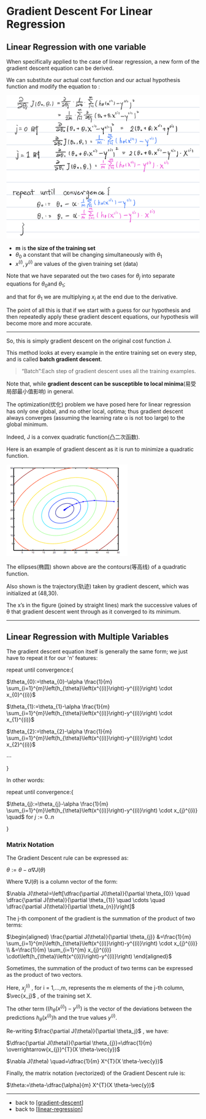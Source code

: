 # Gradient Descent For Linear Regression

## Linear Regression with one variable

When specifically applied to the case of linear regression, 
a new form of the gradient descent equation can be derived. 

We can substitute our actual cost function and our actual hypothesis function and modify the equation to :

![a new form of the gradient descent equation](../img/a%20new%20form%20of%20the%20gradient%20descent%20equation.png)

-  **m** is **the size of the training set**
-  $\theta_0$ a constant that will be changing simultaneously with $\theta_1$
-  $x^{(i)}, y^{(i)}$ are values of the given training set (data)

Note that we have separated out the two cases for $\theta_j$ into separate equations for $\theta_0$and $\theta_1$; 

and that for $\theta_1$ we are multiplying $x_{i}$ at the end due to the derivative. 

The point of all this is that if we start with a guess for our hypothesis and then repeatedly apply these gradient descent equations, our hypothesis will become more and more accurate.

---

So, this is simply gradient descent on the original cost function J. 

This method looks at every example in the entire training set on every step, 
and is called **batch gradient descent**. 

> “Batch”:Each step of gradient descent uses all the training examples.

Note that, while **gradient descent can be susceptible to local minima**(易受局部最小值影响) in general.

The optimization(优化) problem we have posed here for linear regression has only one global, and no other local, optima; 
thus gradient descent always converges (assuming the learning rate α is not too large) to the global minimum. 

Indeed, J is a convex quadratic function(凸二次函数). 

Here is an example of gradient descent as it is run to minimize a quadratic function.

![a quadratic function](../img/gradient%20descent%20-%20a%20quadratic%20function.png)

The ellipses(椭圆) shown above are the contours(等高线) of a quadratic function. 

Also shown is the trajectory(轨迹) taken by gradient descent, 
which was initialized at (48,30). 

The x’s in the figure (joined by straight lines) mark the successive values of θ that 
gradient descent went through as it converged to its minimum.

---

## Linear Regression with Multiple Variables
The gradient descent equation itself is generally the same form; we just have to repeat it for our 'n' features:

repeat until convergence:{

$\theta_{0}:=\theta_{0}-\alpha \frac{1}{m} \sum_{i=1}^{m}\left(h_{\theta}\left(x^{(i)}\right)-y^{(i)}\right) \cdot x_{0}^{(i)}$

$\theta_{1}:=\theta_{1}-\alpha \frac{1}{m} \sum_{i=1}^{m}\left(h_{\theta}\left(x^{(i)}\right)-y^{(i)}\right) \cdot x_{1}^{(i)}$

$\theta_{2}:=\theta_{2}-\alpha \frac{1}{m} \sum_{i=1}^{m}\left(h_{\theta}\left(x^{(i)}\right)-y^{(i)}\right) \cdot x_{2}^{(i)}$

$\cdots$

}

In other words:

repeat until convergence:{

$\theta_{j}:=\theta_{j}-\alpha \frac{1}{m} \sum_{i=1}^{m}\left(h_{\theta}\left(x^{(i)}\right)-y^{(i)}\right) \cdot x_{j}^{(i)} \quad$ for $j:=0 . . \mathrm{n}$

}

### Matrix Notation

The Gradient Descent rule can be expressed as:

$\theta := \theta - \alpha \nabla J(\theta)$

Where $\nabla J(\theta)$ is a column vector of the form:

$\nabla J(\theta)=\left[\dfrac{\partial J(\theta)}{\partial \theta_{0}} \quad \dfrac{\partial J(\theta)}{\partial \theta_{1}} \quad \cdots \quad \dfrac{\partial J(\theta)}{\partial \theta_{n}}\right]$

The j-th component of the gradient is the summation of the product of two terms:

$\begin{aligned} \frac{\partial J(\theta)}{\partial \theta_{j}} &=\frac{1}{m} \sum_{i=1}^{m}\left(h_{\theta}\left(x^{(i)}\right)-y^{(i)}\right) \cdot x_{j}^{(i)} \\ &=\frac{1}{m} \sum_{i=1}^{m} x_{j}^{(i)} \cdot\left(h_{\theta}\left(x^{(i)}\right)-y^{(i)}\right) \end{aligned}$

Sometimes, the summation of the product of two terms can be expressed as the product of two vectors.

Here, $x_j^{(i)}$ , for i = 1,...,m, represents the m elements of the j-th column, 
$\vec{x_j}$ , of the training set X.

The other term $(\left(h_\theta(x^{(i)}) - y^{(i)} \right)$ is the vector of the deviations 
between the predictions $h_\theta(x^{(i)})$h and the true values $y^{(i)}$. 

Re-writing $\frac{\partial J(\theta)}{\partial \theta_j}$ , we have:

$\dfrac{\partial J(\theta)}{\partial \theta_{j}}=\dfrac{1}{m} \overrightarrow{x_{j}}^{T}(X \theta-\vec{y})$

$\nabla J(\theta) \quad=\dfrac{1}{m} X^{T}(X \theta-\vec{y})$

Finally, the matrix notation (vectorized) of the Gradient Descent rule is:

$\theta:=\theta-\dfrac{\alpha}{m} X^{T}(X \theta-\vec{y})$

---



- back to [[gradient-descent]]
- back to [[linear-regression]]


[//begin]: # "Autogenerated link references for markdown compatibility"
[gradient-descent]: gradient-descent "Gradient Descent"
[linear-regression]: linear-regression "Linear Regression"
[//end]: # "Autogenerated link references"